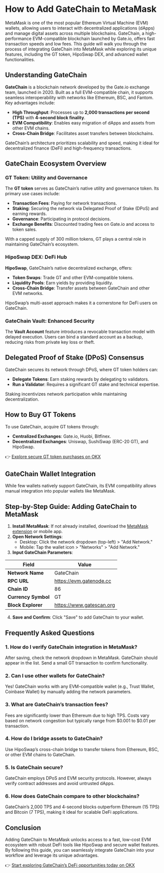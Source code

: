 # How to Add GateChain to MetaMask  

MetaMask is one of the most popular Ethereum Virtual Machine (EVM) wallets, allowing users to interact with decentralized applications (dApps) and manage digital assets across multiple blockchains. GateChain, a high-performance EVM-compatible blockchain launched by Gate.io, offers fast transaction speeds and low fees. This guide will walk you through the process of integrating GateChain into MetaMask while exploring its unique features, including the GT token, HipoSwap DEX, and advanced wallet functionalities.  

## Understanding GateChain  

**GateChain** is a blockchain network developed by the Gate.io exchange team, launched in 2020. Built as a full EVM-compatible chain, it supports seamless interoperability with networks like Ethereum, BSC, and Fantom. Key advantages include:  

- **High Throughput**: Processes up to **2,000 transactions per second (TPS)** with **4-second block finality**.  
- **EVM Compatibility**: Enables easy migration of dApps and assets from other EVM chains.  
- **Cross-Chain Bridge**: Facilitates asset transfers between blockchains.  

GateChain’s architecture prioritizes scalability and speed, making it ideal for decentralized finance (DeFi) and high-frequency transactions.  

## GateChain Ecosystem Overview  

### GT Token: Utility and Governance  
The **GT token** serves as GateChain’s native utility and governance token. Its primary use cases include:  
- **Transaction Fees**: Paying for network transactions.  
- **Staking**: Securing the network via Delegated Proof of Stake (DPoS) and earning rewards.  
- **Governance**: Participating in protocol decisions.  
- **Exchange Benefits**: Discounted trading fees on Gate.io and access to token sales.  

With a capped supply of 300 million tokens, GT plays a central role in maintaining GateChain’s ecosystem.  

### HipoSwap DEX: DeFi Hub  
**HipoSwap**, GateChain’s native decentralized exchange, offers:  
- **Token Swaps**: Trade GT and other EVM-compatible tokens.  
- **Liquidity Pools**: Earn yields by providing liquidity.  
- **Cross-Chain Bridge**: Transfer assets between GateChain and other EVM networks.  

HipoSwap’s multi-asset approach makes it a cornerstone for DeFi users on GateChain.  

### GateChain Vault: Enhanced Security  
The **Vault Account** feature introduces a revocable transaction model with delayed execution. Users can bind a standard account as a backup, reducing risks from private key loss or theft.  

## Delegated Proof of Stake (DPoS) Consensus  

GateChain secures its network through DPoS, where GT token holders can:  
- **Delegate Tokens**: Earn staking rewards by delegating to validators.  
- **Run a Validator**: Requires a significant GT stake and technical expertise.  

Staking incentivizes network participation while maintaining decentralization.  

## How to Buy GT Tokens  

To use GateChain, acquire GT tokens through:  
- **Centralized Exchanges**: Gate.io, Huobi, Bitfinex.  
- **Decentralized Exchanges**: Uniswap, SushiSwap (ERC-20 GT), and HipoSwap.  

👉 [Explore secure GT token purchases on OKX](https://bit.ly/okx-bonus)  

## GateChain Wallet Integration  

While few wallets natively support GateChain, its EVM compatibility allows manual integration into popular wallets like MetaMask.  

## Step-by-Step Guide: Adding GateChain to MetaMask  

1. **Install MetaMask**: If not already installed, download the [MetaMask extension](https://metamask.io/) or mobile app.  
2. **Open Network Settings**:  
   - Desktop: Click the network dropdown (top-left) > "Add Network."  
   - Mobile: Tap the wallet icon > "Networks" > "Add Network."  
3. **Input GateChain Parameters**:  

| Field                | Value                     |
|----------------------|---------------------------|
| **Network Name**     | GateChain                 |
| **RPC URL**          | https://evm.gatenode.cc   |
| **Chain ID**         | 86                        |
| **Currency Symbol**  | GT                        |
| **Block Explorer**   | https://www.gatescan.org  |

4. **Save and Confirm**: Click "Save" to add GateChain to your wallet.  

## Frequently Asked Questions  

### 1. How do I verify GateChain integration in MetaMask?  
After saving, check the network dropdown in MetaMask. GateChain should appear in the list. Send a small GT transaction to confirm functionality.  

### 2. Can I use other wallets for GateChain?  
Yes! GateChain works with any EVM-compatible wallet (e.g., Trust Wallet, Coinbase Wallet) by manually adding the network parameters.  

### 3. What are GateChain’s transaction fees?  
Fees are significantly lower than Ethereum due to high TPS. Costs vary based on network congestion but typically range from $0.001 to $0.01 per transaction.  

### 4. How do I bridge assets to GateChain?  
Use HipoSwap’s cross-chain bridge to transfer tokens from Ethereum, BSC, or other EVM chains to GateChain.  

### 5. Is GateChain secure?  
GateChain employs DPoS and EVM security protocols. However, always verify contract addresses and avoid untrusted dApps.  

### 6. How does GateChain compare to other blockchains?  
GateChain’s 2,000 TPS and 4-second blocks outperform Ethereum (15 TPS) and Bitcoin (7 TPS), making it ideal for scalable DeFi applications.  

## Conclusion  

Adding GateChain to MetaMask unlocks access to a fast, low-cost EVM ecosystem with robust DeFi tools like HipoSwap and secure wallet features. By following this guide, you can seamlessly integrate GateChain into your workflow and leverage its unique advantages.  

👉 [Start exploring GateChain’s DeFi opportunities today on OKX](https://bit.ly/okx-bonus)  
